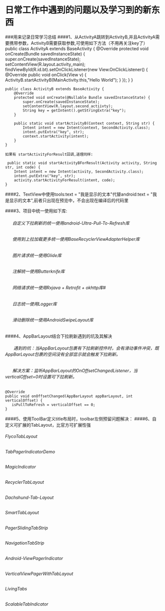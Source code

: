 # 日常工作中遇到的问题以及学习到的新东西
###用来记录日常学习总结
####1、从ActivityA跳转到ActivityB,并且ActivityA需要携带参数，ActivityB需要获取参数,可使用如下方法（不用再关注key了）
    public class ActivityA extends BaseActivity {
        @Override
        protected void onCreate(Bundle savedInstanceState) {
            super.onCreate(savedInstanceState);
            setContentView(R.layout.activity_main);
            findViewById(R.id.bt).setOnClickListener(new View.OnClickListener() {
                @Override
                public void onClick(View v) {
                    ActivityB.startActivityB(MainActivity.this,"Hello World");
                }
            });
        }
    }
    
    public class ActivityB extends BaseActivity {
        @Override
        protected void onCreate(@Nullable Bundle savedInstanceState) {
            super.onCreate(savedInstanceState);
            setContentView(R.layout.second_actiivty);
            String key = getIntent().getStringExtra("key");
        }

        public static void startActivityB(Context context, String str) {
            Intent intent = new Intent(context, SecondActivity.class);
            intent.putExtra("key", str);
            context.startActivity(intent);
        }
    }
    
    如果有 startActivityForResult回调,道理同样:
    
     public static void startActivityBForResult(Activity activity, String str, int code) {
        Intent intent = new Intent(activity, SecondActivity.class);
        intent.putExtra("key", str);
        activity.startActivityForResult(intent, code);
    }
    
####2、TextView中使用tools:text = "我是显示的文本"代替android:text = "我是显示的文本",前者只出现在预览中，不会出现在编译后的代码里

####3、项目中统一使用如下库: 
######       自定义下拉刷新的统一使用android-Ultra-Pull-To-Refresh库
######       使用到上拉加载更多统一使用BaseRecyclerViewAdapterHelper库
######       图片请求统一使用Glide库
######       注解统一使用Butterknife库
######       网络请求统一使用Rxjava + Retrofit + okhttp库#
######       日志统一使用Logger库
######       滑动删除统一使用AndroidSwipeLayout库

####4、AppBarLayout结合下拉刷新遇到的坑及其解决
######        遇到的坑：当AppBarLayout包裹有下拉刷新控件时，会有滑动事件冲突，既AppBarLayout包裹的空间没有全部显示就会触发下拉刷新。
######        解决方案：监听AppBarLayout的OnOffsetChangedListener，当verticalOffset=0时设置可下拉刷新。
    @Override
    public void onOffsetChanged(AppBarLayout appBarLayout, int verticalOffset) {
       isPullToRefresh = verticalOffset == 0;
    }       
####5、使用ToolBar定义title布局时，toolbar左侧预留问题解决：
     <!-- 解决toolbar左边距问题-->
    <style name="ClubToolbar" parent="Widget.AppCompat.Toolbar">
        <item name="contentInsetStart">0dp</item><!-- 设置该属性解决空白部分-->
    </style>
####6、自定义可扩展的TabLayout，比官方可扩展性强
######    FlycoTabLayout
######    TabPagerIndicatorDemo
######    MagicIndicator
######    RecyclerTabLayout
######    Dachshund-Tab-Layout 
######    SmartTabLayout
######    PagerSlidingTabStrip
######    NavigationTabStrip
######    Android-ViewPagerIndicator
######    VerticalViewPagerWithTabLayout
######    LivingTabs
######    ScalableTabIndicator
